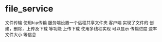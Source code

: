 # file_service
文件传输
使用tcp传输 
服务端设置一个远程共享文件夹
客户端 实现了文件的 创建，删除，上传及下载 等功能
上传下载 使用多线程实现  可以显示 传输进度 速率 文件大小 等信息

